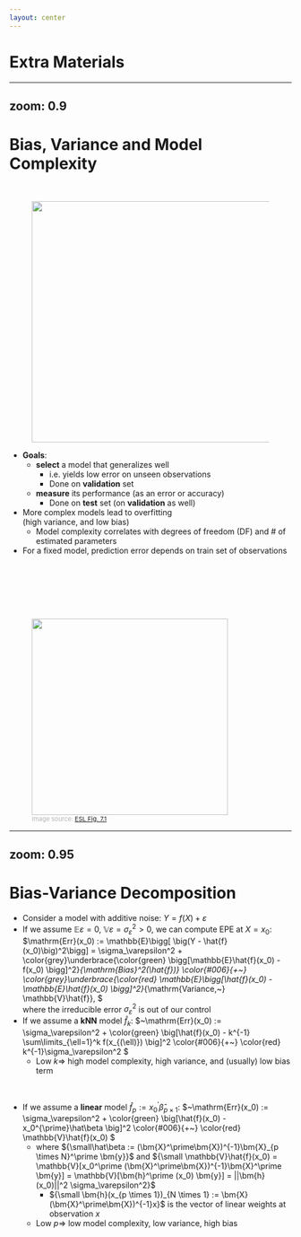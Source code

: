 ```yaml
---
layout: center
---
```

# Extra Materials

---
zoom: 0.9
---

# Bias, Variance and Model Complexity

<div class="grid grid-cols-[3fr_2fr]">
<div>
<br>

<figure>
<img src="/Train_Validation_Test.svg" style="width: 430px !important">
</figure>

* **Goals**:
	* **select** a model that generalizes well
		* i.e. yields low error on unseen observations
		* Done on **validation** set
	* **measure** its performance (as an error or accuracy)
		* Done on **test** set (on **validation** as well)
* More complex models lead to overfitting<br> (high variance, and low bias)
	* Model complexity correlates with degrees of freedom (DF) and # of estimated parameters
* For a fixed model, prediction error depends on train set of observations

</div>
<div>
<br>
<br>
<br>
<br>
<br>
  <figure>
    <img src="/ESL_figure_7.1.png" style="width: 350px !important">
    <figcaption style="color:#b3b3b3ff; font-size: 11px;">Image source:
      <a href="https://hastie.su.domains/ElemStatLearn/printings/ESLII_print12.pdf#page=239">ESL Fig. 7.1</a>
    </figcaption>
  </figure>
</div>
</div>

---
zoom: 0.95
---

# Bias-Variance Decomposition

* Consider a model with additive noise: $Y = f(X) + \varepsilon$
* If we assume $\mathbb{E}\varepsilon = 0$, $\mathbb{V}\varepsilon = \sigma_\varepsilon^2 > 0$, we can compute EPE at $X = x_0$:<br>
$\mathrm{Err}(x_0) := \mathbb{E}\bigg[ \big(Y - \hat{f}(x_0)\big)^2\bigg] = \sigma_\varepsilon^2 +
\color{grey}\underbrace{\color{green} \bigg[\mathbb{E}\hat{f}(x_0) - f(x_0) \bigg]^2}_{\mathrm{Bias}^2(\hat{f})}
\color{#006}{+~}
\color{grey}\underbrace{\color{red} \mathbb{E}\bigg[\hat{f}(x_0) - \mathbb{E}\hat{f}(x_0) \bigg]^2}_{\mathrm{Variance,~} \mathbb{V}\hat{f}},
$<br>
where the irreducible error $\sigma_\varepsilon^2$ is out of our control
* If we assume a **kNN** model $\hat{f}_k$:
$~\mathrm{Err}(x_0) := \sigma_\varepsilon^2 +
\color{green} \big[\hat{f}(x_0) - k^{-1} \sum\limits_{\ell=1}^k f(x_{(\ell)}) \big]^2
\color{#006}{+~}
\color{red} k^{-1}\sigma_\varepsilon^2
$
	* Low $k \Longrightarrow$ high model complexity, high variance, and (usually) low bias term
<div>
<br>

* If we assume a **linear** model $\hat{f}_p := x_0^{\prime}\hat\beta_{p \times 1}$:
$~\mathrm{Err}(x_0) := \sigma_\varepsilon^2 +
\color{green} \big[\hat{f}(x_0) - x_0^{\prime}\hat\beta \big]^2
\color{#006}{+~}
\color{red} \mathbb{V}\hat{f}(x_0)
$
	* where ${\small\hat\beta := (\bm{X}^\prime\bm{X})^{-1}\bm{X}_{p \times N}^\prime \bm{y}}$ and ${\small \mathbb{V}\hat{f}(x_0) = \mathbb{V}[x_0^\prime (\bm{X}^\prime\bm{X})^{-1}\bm{X}^\prime \bm{y}] = \mathbb{V}[\bm{h}^\prime (x_0) \bm{y}] = ||\bm{h}(x_0)||^2 \sigma_\varepsilon^2}$
		* ${\small \bm{h}(x_{p \times 1})_{N \times 1} := \bm{X}(\bm{X}^\prime\bm{X})^{-1}x}$ is the vector of linear weights at observation $x$
	* Low $p \Longrightarrow$ low model complexity, low variance, high bias
</div>